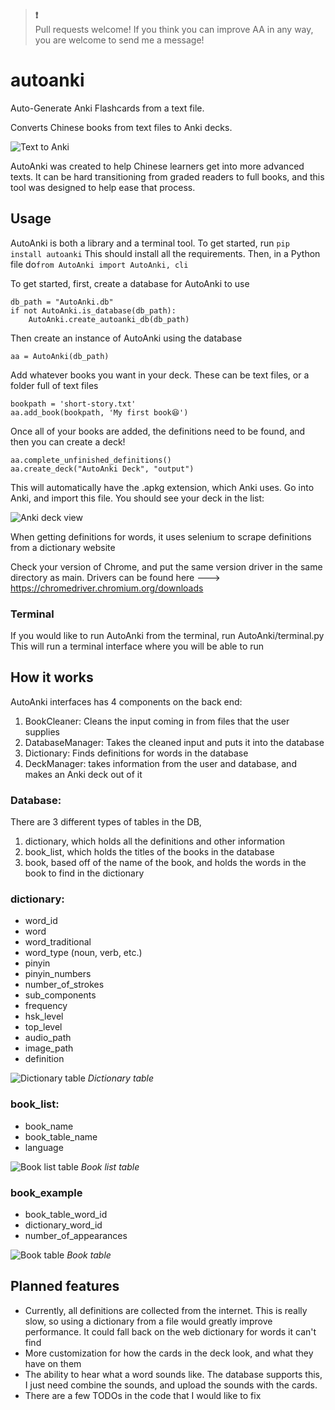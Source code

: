 > **❗️** <br>
Pull requests welcome! If you think you can improve AA in any way, you are welcome to send me a message!

# autoanki
Auto-Generate Anki Flashcards from a text file.
 
Converts Chinese books from text files to Anki decks.

![Text to Anki](media/images/example.jpg "Text to Anki")

AutoAnki was created to help Chinese learners get into more advanced texts. 
It can be hard transitioning from graded readers to full books, and this tool was designed to help ease that process.

## Usage

AutoAnki is both a library and a terminal tool. 
To get started, run 
```pip install autoanki```
This should install all the requirements. Then, in a Python file do```from AutoAnki import AutoAnki, cli```

To get started, first, create a database for AutoAnki to use 
```    
db_path = "AutoAnki.db"
if not AutoAnki.is_database(db_path):
    AutoAnki.create_autoanki_db(db_path)
```
Then create an instance of AutoAnki using the database
```
aa = AutoAnki(db_path)
```
Add whatever books you want in your deck. These can be text files, or a folder full of text files
```
bookpath = 'short-story.txt'
aa.add_book(bookpath, 'My first book😆')
```
Once all of your books are added, the definitions need to be found, and then you can create a deck!
```
aa.complete_unfinished_definitions()
aa.create_deck("AutoAnki Deck", "output")
```
This will automatically have the .apkg extension, which Anki uses. Go into Anki, and import this file. You should see your deck in the list:

![Anki deck view](media/images/anki.jpg "Anki deck view")

When getting definitions for words, it uses selenium to scrape definitions
from a dictionary website

Check your version of Chrome, and put the same version driver in the same directory as main.
Drivers can be found here ---> https://chromedriver.chromium.org/downloads

### Terminal
If you would like to run AutoAnki from the terminal, run AutoAnki/terminal.py  
This will run a terminal interface where you will be able to run

## How it works
AutoAnki interfaces has 4 components on the back end:
1. BookCleaner: Cleans the input coming in from files that the user supplies 
2. DatabaseManager: Takes the cleaned input and puts it into the database
3. Dictionary: Finds definitions for words in the database
4. DeckManager: takes information from the user and database, and makes an Anki deck 
out of it

### Database:
There are 3 different types of tables in the DB, 
1. dictionary, which holds all the definitions and other information 
2. book_list, which holds the titles of the books in the database 
3. book, based off of the name of the book, and holds the words in the book to find in the dictionary

### dictionary:
- word_id
- word
- word_traditional
- word_type (noun, verb, etc.)
- pinyin
- pinyin_numbers
- number_of_strokes
- sub_components
- frequency
- hsk_level
- top_level
- audio_path
- image_path
- definition

![Dictionary table](media/images/dictionary-table.jpg "Dictionary table") 
*Dictionary table*  

### book_list:
- book_name
- book_table_name
- language

![Book list table](media/images/book_list_table.jpg "Book list table")
*Book list table*

### book_example
 - book_table_word_id
 - dictionary_word_id
 - number_of_appearances 

![Book table](media/images/book_table.jpg "Book table")
*Book table*

## Planned features
- Currently, all definitions are collected from the internet. This is really slow, 
so using a dictionary from a file would greatly improve performance. It could fall back on the 
web dictionary for words it can't find
- More customization for how the cards in the deck look, and what they have on them
- The ability to hear what a word sounds like. The database supports this, I just need combine the sounds, and upload the sounds with the cards.
- There are a few TODOs in the code that I would like to fix
 
